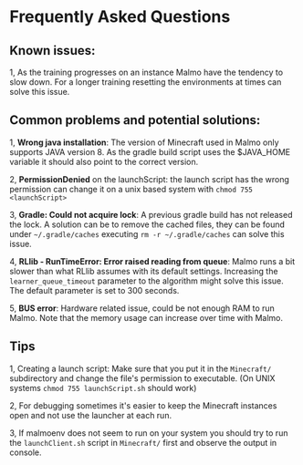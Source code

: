 # Frequently Asked Questions

## Known issues:
1, As the training progresses on an instance Malmo have the tendency to slow down. For a longer training resetting the environments at times can solve this issue.

## Common problems and potential solutions:

1, **Wrong java installation**: The version of Minecraft used in Malmo only supports JAVA version 8. As the gradle build script uses the $JAVA_HOME variable it should also point to the correct version.

2, **PermissionDenied** on the launchScript: the launch script has the wrong permission can change it on a unix based system with ```chmod 755 <launchScript>```

3, **Gradle: Could not acquire lock**: A previous gradle build has not released the lock. A solution can be to remove the cached files, they can be found under ```~/.gradle/caches``` executing ```rm -r ~/.gradle/caches``` can solve this issue.

4, **RLlib - RunTimeError: Error raised reading from queue**: Malmo runs a bit slower than what RLlib assumes with its default settings. Increasing the ```learner_queue_timeout``` parameter to the algorithm might solve this issue. The default parameter is set to 300 seconds.

5, **BUS error**: Hardware related issue, could be not enough RAM to run Malmo. Note that the memory usage can increase over time with Malmo.

## Tips
1, Creating a launch script: Make sure that you put it in the ```Minecraft/``` subdirectory and change the file's permission to executable. (On UNIX systems ```chmod 755 launchScript.sh``` should work)

2, For debugging sometimes it's easier to keep the Minecraft instances open and not use the launcher at each run.

3, If malmoenv does not seem to run on your system you should try to run the ```launchClient.sh``` script in ```Minecraft/``` first and observe the output in console.
